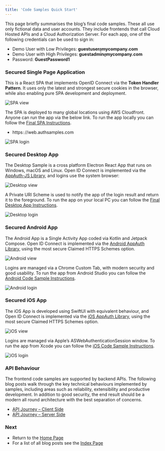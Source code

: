 ```yaml
---
title: 'Code Samples Quick Start'
---
```


This page briefly summarises the blog’s final code samples. These all use only fictional data and user accounts. They include frontends that call Cloud Hosted APIs and a Cloud Authorization Server. For each app, one of the following credentials can be used to sign in:

- Demo User with Low Privileges: **guestuser`@`mycompany.com**
- Demo User with High Privileges: **guestadmin`@`mycompany.com**
- Password: **GuestPassword1**

### Secured Single Page Application

This is a React SPA that implements OpenID Connect via the **Token Handler Pattern**. It uses only the latest and strongest secure cookies in the browser, while also enabling pure SPA development and deployment.

![SPA view](/images/3/spa-view.jpg)

The SPA is deployed to many global locations using AWS Cloudfront. Anyone can run the app via the below link. To run the app locally you can follow the [Final SPA Instructions](/posts/how-to-run-the-react-js-spa).

- https`:`//web.authsamples.com

![SPA login](/images/3/spa-login.jpg)

### Secured Desktop App

The Desktop Sample is a cross platform Electron React App that runs on Windows, macOS and Linux. Open ID Connect is implemented via the [AppAuth-JS Library](https://github.com/openid/AppAuth-JS), and logins use the system browser:

![Desktop view](/images/3/desktop-view.jpg)

A Private URI Scheme is used to notify the app of the login result and return it to the foreground. To run the app on your local PC you can follow the [Final Desktop App Instructions](/posts/final-desktop-sample-overview).

![Desktop login](/images/3/desktop-login.jpg)

### Secured Android App

The Android App is a Single Activity App coded via Kotlin and Jetpack Compose. Open ID Connect is implemented via the [Android AppAuth Library](https://github.com/openid/AppAuth-Android), using the most secure Claimed HTTPS Schemes option.

![Android view](/images/3/android-view.jpg)

Logins are managed via a Chrome Custom Tab, with modern security and good usability. To run the app from Android Studio you can follow the [Android Code Sample Instructions](/posts/basicandroidapp-execution).

![Android login](/images/3/android-login.jpg)

### Secured iOS App

The iOS App is developed using SwiftUI with equivalent behaviour, and Open ID Connect is implemented via the [iOS AppAuth Library](https://github.com/openid/AppAuth-iOS), using the most secure Claimed HTTPS Schemes option.

![iOS view](/images/3/ios-view.jpg)

Logins are managed via Apple’s ASWebAuthenticationSession window. To run the app from Xcode you can follow the [iOS Code Sample Instructions](/posts/how-to-run-the-ios-code-sample).

![iOS login](/images/3/ios-login.jpg)

### API Behaviour

The frontend code samples are supported by backend APIs. The following blog posts walk through the key technical behaviours implemented by samples, including areas such as reliability, extensibility and productive development. In addition to good security, the end result should be a modern all round architecture with the best separation of concerns.

- [API Journey – Client Side](/posts/api-journey-client-side)
- [API Journey – Server Side](/post/api-journey-server-side)

### Next

- Return to the [Home Page](/)
- For a list of all blog posts see the [Index Page](/posts/index)
